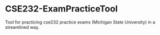 # CSE232-ExamPracticeTool
Tool for practicing cse232 practice exams (Michigan State University) in a streamlined way.
